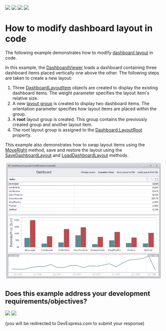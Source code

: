 <!-- default badges list -->
![](https://img.shields.io/endpoint?url=https://codecentral.devexpress.com/api/v1/VersionRange/128581052/18.1.4%2B)
[![](https://img.shields.io/badge/Open_in_DevExpress_Support_Center-FF7200?style=flat-square&logo=DevExpress&logoColor=white)](https://supportcenter.devexpress.com/ticket/details/E5206)
[![](https://img.shields.io/badge/📖_How_to_use_DevExpress_Examples-e9f6fc?style=flat-square)](https://docs.devexpress.com/GeneralInformation/403183)
[![](https://img.shields.io/badge/💬_Leave_Feedback-feecdd?style=flat-square)](#does-this-example-address-your-development-requirementsobjectives)
<!-- default badges end -->
# How to modify dashboard layout in code


The following example demonstrates how to modify <a href="https://docs.devexpress.com/Dashboard/116693/main-features/dashboard-layout">dashboard layout</a> in code.

In this example, the <a href="https://docs.devexpress.com/Dashboard/DevExpress.DashboardWin.DashboardViewer">DashboardViewer</a> loads a dashboard containing three dashboard items placed vertically one above the other.
The following steps are taken to create a new layout:
1. Three <a href="https://docs.devexpress.com/Dashboard/DevExpress.DashboardCommon.DashboardLayoutItem">DashboardLayoutItem</a> objects are created to display the existing dashboard items. The weight parameter specifies the layout item's relative size.
2. A new <a href="https://docs.devexpress.com/Dashboard/DevExpress.DashboardCommon.DashboardLayoutGroup">layout group</a> is created to display two dashboard items. The orientation parameter specifies how layout items are placed within the group.
3. A **root** layout group is created. This group contains the previously created group and another layout item.
4. The root layout group is assigned to the <a href="https://docs.devexpress.com/Dashboard/DevExpress.DashboardCommon.Dashboard.LayoutRoot">Dashboard.LayoutRoot</a> property.

This example also demonstrates how to swap layout items using the <a href="https://docs.devexpress.com/Dashboard/DevExpress.DashboardCommon.DashboardLayoutNode.MoveRight.overloads">MoveRight</a> method, save and restore the layout using the <a href="https://docs.devexpress.com/Dashboard/DevExpress.DashboardWin.DashboardViewer.SaveDashboardLayout(System.String)">SaveDashboardLayout</a> and <a href="https://docs.devexpress.com/Dashboard/DevExpress.DashboardWin.DashboardViewer.LoadDashboardLayout(System.String)">LoadDashboardLayout</a> methods.

![](https://github.com/DevExpress-Examples/how-to-create-a-dashboard-layout-from-scratch-e5206/blob/18.1.4%2B/images/how-to-modify-dashboard-layout.png)


<!-- feedback -->
## Does this example address your development requirements/objectives?

[<img src="https://www.devexpress.com/support/examples/i/yes-button.svg"/>](https://www.devexpress.com/support/examples/survey.xml?utm_source=github&utm_campaign=winforms-dashboard-create-layout-from-scratch&~~~was_helpful=yes) [<img src="https://www.devexpress.com/support/examples/i/no-button.svg"/>](https://www.devexpress.com/support/examples/survey.xml?utm_source=github&utm_campaign=winforms-dashboard-create-layout-from-scratch&~~~was_helpful=no)

(you will be redirected to DevExpress.com to submit your response)
<!-- feedback end -->
